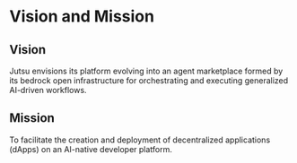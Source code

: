 # Vision and Mission

## Vision

Jutsu envisions its platform evolving into an agent marketplace formed by its bedrock open infrastructure for
orchestrating and executing generalized AI-driven workflows.

## Mission

To facilitate the creation and deployment of decentralized applications (dApps) on an AI-native developer platform.

